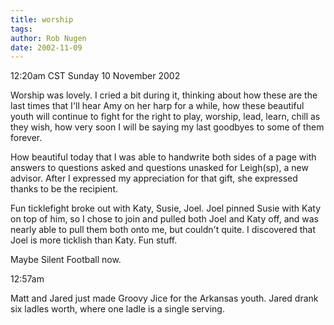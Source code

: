```yaml
---
title: worship
tags: 
author: Rob Nugen
date: 2002-11-09
---
```


<p class=date>12:20am CST Sunday 10 November 2002</p>

<p>Worship was lovely.  I cried a bit during it, thinking about how
these are the last times that I'll hear Amy on her harp for a while,
how these beautiful youth will continue to fight for the right to
play, worship, lead, learn, chill as they wish, how very soon I will
be saying my last goodbyes to some of them forever.</p>

<p>How beautiful today that I was able to handwrite both sides of a
page with answers to questions asked and questions unasked for
Leigh(sp), a new advisor.  After I expressed my appreciation for that
gift, she expressed thanks to be the recipient.</p>

<p>Fun ticklefight broke out with Katy, Susie, Joel.  Joel pinned
Susie with Katy on top of him, so I chose to join and pulled both Joel
and Katy off, and was nearly able to pull them both onto me, but
couldn't quite.  I discovered that Joel is more ticklish than Katy.
Fun stuff.</p>

<p>Maybe Silent Football now.</p>

<p class=date>12:57am</p>

<p>Matt and Jared just made Groovy Jice for the Arkansas youth.  Jared
drank six ladles worth, where one ladle is a single serving.</p>

